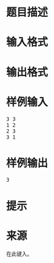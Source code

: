 

# 题目描述



# 输入格式



# 输出格式



# 样例输入


<pre>3 3
1 2
2 3
3 1
</pre>

# 样例输出


<pre>3</pre>

# 提示



# 来源


<p>
在此键入。
</p>
